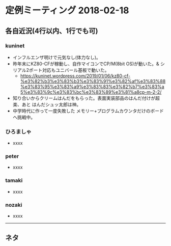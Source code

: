 # 定例ミーティング 2018-02-18

## 各自近況(4行以内、1行でも可)
### kuninet
- インフルエンザ明けで元気なし(体力なし)。
- 昨年末にKZ80-CFが稼動し、自作マイコンでCP/M(8bit OS)が動いた。& シリアル2ポート対応もユニバール基板で動いた。
  - https://kuninet.wordpress.com/2019/01/06/kz80-cf-%e3%82%b3%e3%83%b3%e3%83%91%e3%82%af%e3%83%88%e3%83%95%e3%83%a9%e3%83%83%e3%82%b7%e3%83%a5%e3%83%9c%e3%83%bc%e3%83%89%e3%81%a8cp-m-2-2/
- 知り合いからクリームはんだをもらった。表面実装部品のはんだ付けが超楽、あと はんだシュッ太郎は神。
- 中学時代に作って一度失敗した メモリー+プログラムカウンタだけのボードへ挑戦中。

### ひろましゃ
- xxxx

### peter
- xxxx

### tamaki
- xxxx

### nozaki
- xxxx

- - -

## ネタ



